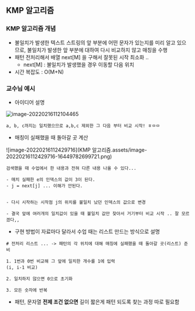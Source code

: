 ## KMP 알고리즘



### KMP 알고리즘 개념 

- 불일치가 발생한 텍스트 스트링의 앞 부분에 어떤 문자가 있는지를 미리 알고 있으므로, 불일치가 발생한 앞 부분에 대하여 다시 비교하지 않고 매칭을 수행 
- 패턴 전처리해서 배열 next[M] 을 구해서 잘못된 시작 최소화 ..
  - next[M] : 불일치가 발생했을 경우 이동할 다음 위치 
- 시간 복잡도 : O(M+N)



### 교수님 예시

- 아이디어 설명 

![image-20220216112104465](C:\Users\petteloiv\AppData\Roaming\Typora\typora-user-images\image-20220216112104465.png)

```
a, b, c까지는 일치했으므로 a,b,c 제외한 그 다음 부터 비교 시작! ㅎㅁㅁ
```



- 매칭이 실패했을 때 돌아갈 곳 계산 

![image-20220216112429716](KMP 알고리즘.assets/image-20220216112429716-16449782699721.png)

```
검색했을 때 수업에서 한 내용과 전혀 다른 내용 나올 수 있다...
```

```
- 매치 실패한 e의 인덱스의 값이 3이 된다. 
- j = next[j] ... 이해가 안된다. 


- 다시 시작하는 시작점 j의 위치를 불일치 났던 인덱스의 값으로 변경 

- 결국 앞에 여러개의 일치값이 있을 때 불일치 값만 찾아서 거기부터 비교 시작 .. 잘 모르겠다,, 
```



- 구현 방법이 자료마다 달라서 수업 때는 리스트 만드는 방식으로 설명 

```
# 전처리 리스트 ... -> 패턴의 각 위치에 대해 매칭에 실패했을 때 돌아갈 곳(리스트) 준비 

1. 1번과 0번 비교해 그 앞에 일치한 개수를 1에 입력
(i, i-1 비교)

2. 일치하지 않으면 0으로 초기화

3. 모든 숫자에 반복 

```



- 패턴, 문자열 **전제 조건 없으면** 길이 짧은게 패턴 되도록 찾는 과정 따로 필요함 



